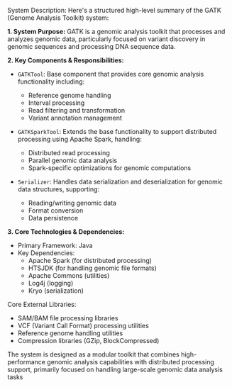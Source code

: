 System Description: Here's a structured high-level summary of the GATK (Genome Analysis Toolkit) system:

**1. System Purpose:**
GATK is a genomic analysis toolkit that processes and analyzes genomic data, particularly focused on variant discovery in genomic sequences and processing DNA sequence data.

**2. Key Components & Responsibilities:**
- `GATKTool`: Base component that provides core genomic analysis functionality including:
  - Reference genome handling
  - Interval processing
  - Read filtering and transformation
  - Variant annotation management
  
- `GATKSparkTool`: Extends the base functionality to support distributed processing using Apache Spark, handling:
  - Distributed read processing
  - Parallel genomic data analysis
  - Spark-specific optimizations for genomic computations

- `Serializer`: Handles data serialization and deserialization for genomic data structures, supporting:
  - Reading/writing genomic data
  - Format conversion
  - Data persistence

**3. Core Technologies & Dependencies:**
- Primary Framework: Java
- Key Dependencies:
  - Apache Spark (for distributed processing)
  - HTSJDK (for handling genomic file formats)
  - Apache Commons (utilities)
  - Log4j (logging)
  - Kryo (serialization)

Core External Libraries:
- SAM/BAM file processing libraries
- VCF (Variant Call Format) processing utilities
- Reference genome handling utilities
- Compression libraries (GZip, BlockCompressed)

The system is designed as a modular toolkit that combines high-performance genomic analysis capabilities with distributed processing support, primarily focused on handling large-scale genomic data analysis tasks
